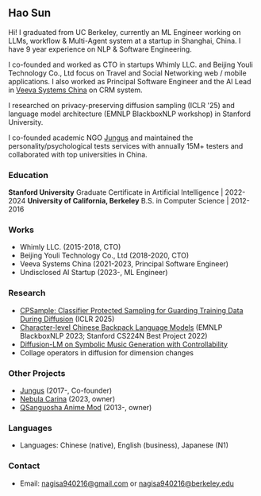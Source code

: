 ## Hao Sun
Hi! I graduated from UC Berkeley, currently an ML Engineer working on LLMs, workflow & Multi-Agent system at a startup in Shanghai, China. I have 9 year experience on NLP & Software Engineering.

I co-founded and worked as CTO in startups Whimly LLC. and Beijing Youli Technology Co., Ltd focus on Travel and Social Networking web / mobile applications. I also worked as Principal Software Engineer and the AI Lead in [Veeva Systems China](https://www.veeva.com/cn/) on CRM system.

I researched on privacy-preserving diffusion sampling (ICLR '25) and language model architecture (EMNLP BlackboxNLP workshop) in Stanford University.

I co-founded academic NGO [Jungus](https://www.jungus.cn/) and maintained the personality/psychological tests services with annually 15M+ testers and collaborated with top universities in China.

### Education
**Stanford University**
Graduate Certificate in Artificial Intelligence | 2022-2024
**University of California, Berkeley**
B.S. in Computer Science | 2012-2016

### Works
- Whimly LLC. (2015-2018, CTO)
- Beijing Youli Technology Co., Ltd (2018-2020, CTO)
- Veeva Systems China (2021-2023, Principal Software Engineer)
- Undisclosed AI Startup (2023-, ML Engineer)

### Research
- [CPSample: Classifier Protected Sampling for Guarding Training Data During Diffusion](https://arxiv.org/abs/2409.07025) (ICLR 2025)
- [Character-level Chinese Backpack Language Models](https://arxiv.org/abs/2310.12751) (EMNLP BlackboxNLP 2023; Stanford CS224N Best Project 2022)
- [Diffusion-LM on Symbolic Music Generation with Controllability](https://github.com/SwordElucidator/Diffusion-LM-on-Symbolic-Music-Generation)
- Collage operators in diffusion for dimension changes

### Other Projects
- [Jungus](https://www.jungus.cn/) (2017-, Co-founder)
- [Nebula Carina](https://github.com/nebula-contrib/nebula-carina) (2023, owner)
- [QSanguosha Anime Mod](https://github.com/NijigenDevs/QSanguosha-v2-AnimeMod) (2013-, owner)

### Languages
- Languages: Chinese (native), English (business), Japanese (N1)

### Contact
- Email: [nagisa940216@gmail.com](mailto:nagisa940216@gmail.com) or [nagisa940216@berkeley.edu](mailto:nagisa940216@berkeley.edu)
